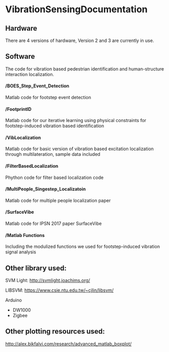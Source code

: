 # VibrationSensingDocumentation

## Hardware 
There are 4 versions of hardware, Version 2 and 3 are currently in use. 

## Software
The code for vibration based pedestrian identification and human-structure interaction localization.
#### /BOES_Step_Event_Detection
Matlab code for footstep event detection
#### /FootprintID
Matlab code for our iterative learning using physical constraints for footstep-induced vibration based identification
#### /VibLocalization
Matlab code for basic version of vibration based excitation localization through multilateration, sample data included
#### /FilterBasedLocalization
Phython code for filter based localization code
#### /MultiPeople_Singestep_Localizatoin
Matlab code for multiple people localization paper
#### /SurfaceVibe
Matlab code for IPSN 2017 paper SurfaceVibe
#### /Matlab Functions
Including the modulized functions we used for footstep-induced vibration signal analysis

## Other library used:
SVM Light: http://svmlight.joachims.org/

LIBSVM: https://www.csie.ntu.edu.tw/~cjlin/libsvm/

Arduino
  - DW1000
  - Zigbee

## Other plotting resources used:
http://alex.bikfalvi.com/research/advanced_matlab_boxplot/


